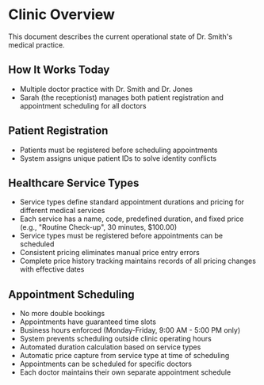 # Clinic Overview

This document describes the current operational state of Dr. Smith's medical practice.

## How It Works Today

- Multiple doctor practice with Dr. Smith and Dr. Jones
- Sarah (the receptionist) manages both patient registration and appointment scheduling for all doctors

## Patient Registration
- Patients must be registered before scheduling appointments
- System assigns unique patient IDs to solve identity conflicts

## Healthcare Service Types
- Service types define standard appointment durations and pricing for different medical services
- Each service has a name, code, predefined duration, and fixed price (e.g., "Routine Check-up", 30 minutes, $100.00)
- Service types must be registered before appointments can be scheduled
- Consistent pricing eliminates manual price entry errors
- Complete price history tracking maintains records of all pricing changes with effective dates

## Appointment Scheduling
- No more double bookings
- Appointments have guaranteed time slots
- Business hours enforced (Monday-Friday, 9:00 AM - 5:00 PM only)
- System prevents scheduling outside clinic operating hours
- Automated duration calculation based on service types
- Automatic price capture from service type at time of scheduling
- Appointments can be scheduled for specific doctors
- Each doctor maintains their own separate appointment schedule
